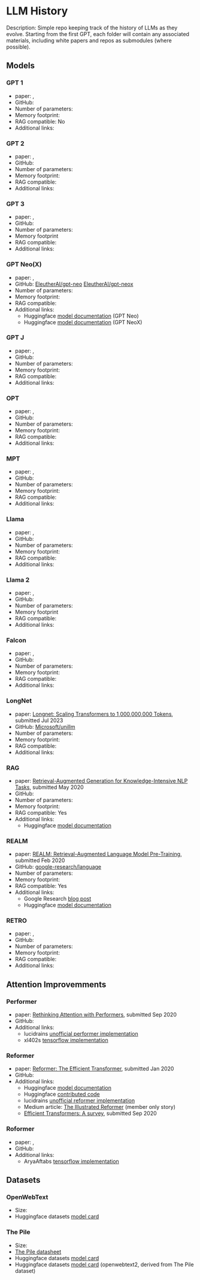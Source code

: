 # LLM History

Description: Simple repo keeping track of the history of LLMs as they evolve. Starting from the first GPT, each folder will contain any associated materials, including white papers and repos as submodules (where possible).


## Models

### GPT 1

 - paper: [](), 
 - GitHub: 
 - Number of parameters: 
 - Memory footprint:
 - RAG compatible: No
 - Additional links:


### GPT 2

 - paper: [](), 
 - GitHub: 
 - Number of parameters: 
 - Memory footprint:
 - RAG compatible:
 - Additional links:


### GPT 3

 - paper: [](), 
 - GitHub: 
 - Number of parameters: 
 - Memory footprint
 - RAG compatible:
 - Additional links:


### GPT Neo(X)

 - paper: [](), 
 - GitHub: [EleutherAI/gpt-neo](https://github.com/EleutherAI/gpt-neo) [EleutherAI/gpt-neox](https://github.com/EleutherAI/gpt-neox)
 - Number of parameters: 
 - Memory footprint:
 - RAG compatible:
 - Additional links:
     - Huggingface [model documentation](https://huggingface.co/docs/transformers/model_doc/gpt_neo) (GPT Neo)
     - Huggingface [model documentation](https://huggingface.co/docs/transformers/model_doc/gpt_neox) (GPT NeoX)


### GPT J

 - paper: [](), 
 - GitHub: 
 - Number of parameters: 
 - Memory footprint:
 - RAG compatible:
 - Additional links:


### OPT

 - paper: [](), 
 - GitHub: 
 - Number of parameters: 
 - Memory footprint:
 - RAG compatible:
 - Additional links:


### MPT

 - paper: [](), 
 - GitHub: 
 - Number of parameters: 
 - Memory footprint:
 - RAG compatible:
 - Additional links:


### Llama

 - paper: [](), 
 - GitHub: 
 - Number of parameters: 
 - Memory footprint:
 - RAG compatible:
 - Additional links:


### Llama 2

 - paper: [](), 
 - GitHub: 
 - Number of parameters: 
 - Memory footprint
 - RAG compatible:
 - Additional links:


### Falcon

 - paper: [](), 
 - GitHub: 
 - Number of parameters: 
 - Memory footprint:
 - RAG compatible:
 - Additional links:


### LongNet

 - paper: [Longnet: Scaling Transformers to 1,000,000,000 Tokens](https://arxiv.org/pdf/2307.02486.pdf), submitted Jul 2023 
 - GitHub: [Microsoft/unillm](https://github.com/microsoft/unilm/)
 - Number of parameters: 
 - Memory footprint:
 - RAG compatible:
 - Additional links:


### RAG

 - paper: [Retrieval-Augmented Generation for Knowledge-Intensive NLP Tasks](https://arxiv.org/pdf/2005.11401.pdf), submitted May 2020
 - GitHub: 
 - Number of parameters: 
 - Memory footprint:
 - RAG compatible: Yes
 - Additional links:
     - Huggingface [model documentation](https://huggingface.co/docs/transformers/model_doc/rag)


### REALM

 - paper: [REALM: Retrieval-Augmented Language Model Pre-Training](https://arxiv.org/pdf/2002.08909.pdf), submitted Feb 2020
 - GitHub: [google-research/language](https://github.com/google-research/language/tree/master/language/realm)
 - Number of parameters: 
 - Memory footprint:
 - RAG compatible: Yes
 - Additional links:
     - Google Research [blog post](https://blog.research.google/2020/08/realm-integrating-retrieval-into.html)
     - Huggingface [model documentation](https://huggingface.co/docs/transformers/model_doc/realm)


### RETRO

 - paper: [](), 
 - GitHub: 
 - Number of parameters: 
 - Memory footprint:
 - RAG compatible:
 - Additional links:


## Attention Improvemments

### Performer

 - paper: [Rethinking Attention with Performers](https://arxiv.org/pdf/2009.14794.pdf), submitted Sep 2020
 - GitHub: 
 - Additional links:
     - lucidrains [unofficial performer implementation](https://github.com/lucidrains/performer-pytorch)
     - xl402s [tensorflow implementation](https://github.com/xl402/performer)


### Reformer

 - paper: [Reformer: The Efficient Transformer](https://arxiv.org/pdf/2001.04451.pdf), submitted Jan 2020
 - GitHub: 
 - Additional links:
     - Huggingface [model documentation](https://huggingface.co/docs/transformers/model_doc/reformer)
     - Huggingface [contributed code](https://github.com/google/trax/tree/master/trax/models/reformer)
     - lucidrains [unofficial reformer implementation](https://github.com/lucidrains/reformer-pytorch)
     - Medium article: [The Illustrated Reformer](https://towardsdatascience.com/illustrating-the-reformer-393575ac6ba0) (member only story)
     - [Efficient Transformers: A survey](https://arxiv.org/pdf/2009.06732.pdf), submitted Sep 2020


### Roformer

 - paper: [](), 
 - GitHub: 
 - Additional links:
     - AryaAftabs [tensorflow implementation](https://github.com/AryaAftab/rotary-embedding-tensorflow)


## Datasets

### OpenWebText

 - Size: 
 - Huggingface datasets [model card](https://huggingface.co/datasets/Skylion007/openwebtext)

### The Pile

 - Size: 
 - [The Pile datasheet](https://arxiv.org/pdf/2201.07311.pdf)
 - Huggingface datasets [model card](https://huggingface.co/datasets/EleutherAI/pile)
 - Huggingface datasets [model card](https://huggingface.co/datasets/the_pile_openwebtext2) (openwebtext2, derived from The Pile dataset)